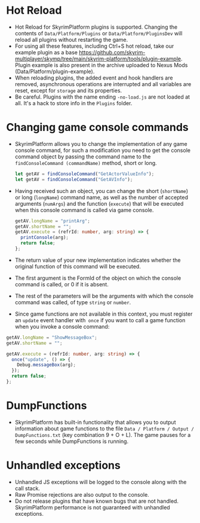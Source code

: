 # Hot Reload

- Hot Reload for SkyrimPlatform plugins is supported. Changing the contents of `Data/Platform/Plugins` or `Data/Platform/PluginsDev` will reload all plugins without restarting the game.
- For using all these features, including Ctrl+S hot reload, take our example plugin as a base https://github.com/skyrim-multiplayer/skymp/tree/main/skyrim-platform/tools/plugin-example. Plugin example is also present in the archive uploaded to Nexus Mods (Data/Platform/plugin-example).
- When reloading plugins, the added event and hook handlers are removed, asynchronous operations are interrupted and all variables are reset, except for `storage` and its properties.
- Be careful. Plugins with the name ending `-no-load.js` are not loaded at all. It's a hack to store info in the `Plugins` folder.


# Changing game console commands

- SkyrimPlatform allows you to change the implementation of any game console command, for such a modification you need to get the console command object by passing the command name to the `findConsoleCommand (commandName)` method, short or long.

  ```typescript
  let getAV = findConsoleCommand("GetActorValueInfo");
  let getAV = findConsoleCommand("GetAVInfo");
  ```

- Having received such an object, you can change the short (`shortName`) or long (`longName`) command name, as well as the number of accepted arguments (`numArgs`) and the function (`execute`) that will be executed when this console command is called via game console.

  ```typescript
  getAV.longName = "printArg";
  getAV.shortName = "";
  getAV.execute = (refrId: number, arg: string) => {
    printConsole(arg);
    return false;
  };
  ```

- The return value of your new implementation indicates whether the original function of this command will be executed.
- The first argument is the FormId of the object on which the console command is called, or 0 if it is absent.
- The rest of the parameters will be the arguments with which the console command was called, of type `string` or `number`.
- Since game functions are not available in this context, you must register an `update` event handler with` once` if you want to call a game function when you invoke a console command:

```typescript
getAV.longName = "ShowMessageBox";
getAV.shortName = "";

getAV.execute = (refrId: number, arg: string) => {
  once("update", () => {
    Debug.messageBox(arg);
  });
  return false;
};
```

# DumpFunctions

- SkyrimPlatform has built-in functionality that allows you to output information about game functions to the file `Data / Platform / Output / DumpFunctions.txt` (key combination 9 + O + L). The game pauses for a few seconds while DumpFunctions is running.

# Unhandled exceptions

- Unhandled JS exceptions will be logged to the console along with the call stack.
- Raw Promise rejections are also output to the console.
- Do not release plugins that have known bugs that are not handled. SkyrimPlatform performance is not guaranteed with unhandled exceptions.
